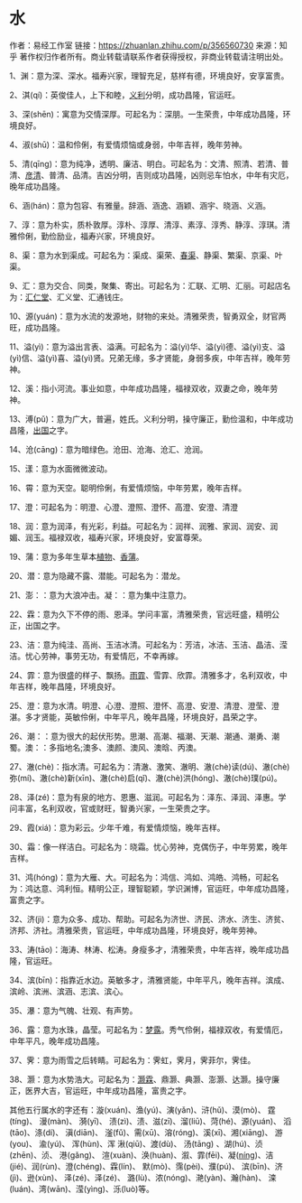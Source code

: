 # 水

作者：易经工作室
链接：<https://zhuanlan.zhihu.com/p/356560730>
来源：知乎
著作权归作者所有。商业转载请联系作者获得授权，非商业转载请注明出处。

1、渊：意为深、深水。福寿兴家，理智充足，慈样有德，环境良好，安享富贵。

2、淇(qí)：英俊佳人，上下和睦，[义利](https://www.zhihu.com/search?q=%E4%B9%89%E5%88%A9&search_source=Entity&hybrid_search_source=Entity&hybrid_search_extra=%7B%22sourceType%22%3A%22article%22%2C%22sourceId%22%3A%22356560730%22%7D)分明，成功昌隆，官运旺。

3、深(shēn)：寓意为交情深厚。可起名为：深朋。一生荣贵，中年成功昌隆，环境良好。

4、淑(shū)：温和伶俐，有爱情烦恼或身弱，中年吉祥，晚年劳神。

5、清(qīng)：意为纯净，透明、廉洁、明白。可起名为：文清、照清、若清、普清、[彦清](https://www.zhihu.com/search?q=%E5%BD%A6%E6%B8%85&search_source=Entity&hybrid_search_source=Entity&hybrid_search_extra=%7B%22sourceType%22%3A%22article%22%2C%22sourceId%22%3A%22356560730%22%7D)、普清、品清。吉凶分明，吉则成功昌隆，凶则忌车怕水，中年有灾厄，晚年成功昌隆。

6、涵(hán)：意为包容、有雅量。辞涵、涵逸、涵颖、涵宇、晓涵、义涵。

7、淳：意为朴实，质朴敦厚。淳朴、淳厚、清淳、素淳、淳秀、静淳、淳琪。清雅伶俐，勤俭励业，福寿兴家，环境良好。

8、渠：意为水到渠成。可起名为：渠成、渠荣、[春渠](https://www.zhihu.com/search?q=%E6%98%A5%E6%B8%A0&search_source=Entity&hybrid_search_source=Entity&hybrid_search_extra=%7B%22sourceType%22%3A%22article%22%2C%22sourceId%22%3A%22356560730%22%7D)、静渠、繁渠、京渠、叶渠。

9、汇：意为交合、同类，聚集、寄出。可起名为：汇联、汇明、汇丽。可起店名为：[汇仁堂](https://www.zhihu.com/search?q=%E6%B1%87%E4%BB%81%E5%A0%82&search_source=Entity&hybrid_search_source=Entity&hybrid_search_extra=%7B%22sourceType%22%3A%22article%22%2C%22sourceId%22%3A94193738%7D)、汇义堂、汇通钱庄。

10、源(yuán)：意为水流的发源地，财物的来处。清雅荣贵，智勇双全，财官两旺，成功昌隆。

11、溢(yì)：意为溢出言表、溢满。可起名为：溢(yì)华、溢(yì)德、溢(yì)支、溢(yì)信、溢(yì)喜、溢(yì)贤。兄弟无缘，多才贤能，身弱多疾，中年吉祥，晚年劳神。

12、溪：指小河流。事业如意，中年成功昌隆，福禄双收，双妻之命，晚年劳神。

13、溥(pǔ)：意为广大，普遍，姓氏。义利分明，操守廉正，勤俭温和，中年成功昌隆，[出国](https://link.zhihu.com/?target=https%3A//edu.zhulong.com/hz/chuguo%23f%3Dbbs_detailkeyreplace_eduhot_%25E5%2587%25BA%25E5%259B%25BD)之字。

14、沧(cāng)：意为暗绿色。沧田、沧海、沧汇、沧润。

15、漾：意为水面微微波动。

16、霄：意为天空。聪明伶俐，有爱情烦恼，中年劳累，晚年吉样。

17、澄：可起名为：明澄、心澄、澄照、澄怀、高澄、安澄、清澄

18、润：意为润泽，有光彩，利益。可起名为：润祥、润雅、家润、润安、润媚、润玉。福禄双收，福寿兴家，环境良好，安富尊荣。

19、蒲：意为多年生草本[植物](https://link.zhihu.com/?target=https%3A//edu.zhulong.com/hz/zhiwu%23f%3Dbbs_detailkeyreplace_eduhot_%25E6%25A4%258D%25E7%2589%25A9)、[香蒲](https://www.zhihu.com/search?q=%E9%A6%99%E8%92%B2&search_source=Entity&hybrid_search_source=Entity&hybrid_search_extra=%7B%22sourceType%22%3A%22article%22%2C%22sourceId%22%3A%22356560730%22%7D)。

20、潜：意为隐藏不露、潜能。可起名为：潜龙。

21、澎：：意为大浪冲击。凝：：意为集中注意力。

22、霖：意为久下不停的雨、恩泽。学问丰富，清雅荣贵，官远旺盛，精明公正，出国之字。

23、洁：意为纯洼、高尚、玉洁冰清。可起名为：芳洁，冰洁、玉洁、晶洁、滢洁。忧心劳神，事劳无功，有爱情厄，不幸再嫁。

24、霏：意为很盛的样子、飘扬。[雨霏](https://www.zhihu.com/search?q=%E9%9B%A8%E9%9C%8F&search_source=Entity&hybrid_search_source=Entity&hybrid_search_extra=%7B%22sourceType%22%3A%22article%22%2C%22sourceId%22%3A%22356560730%22%7D)、雪霏、欣霏。清雅多才，名利双收，中年吉样，晚年昌隆，环境良好。

25、澄：意为水清。明澄、心澄、澄照、澄怀、高澄、安澄、清澄、澄莹、澄湛。多才贤能，英敏伶俐，中年平凡，晚年昌隆，环境良好，昌荣之字。

26、潮：：意为很大的起伏形势。思潮、高潮、福潮、天潮、潮通、潮勇、潮蜀。澳：：多指地名;澳多、澳颜、澳风、澳晗、丙澳。

27、澈(chè)：指水清。可起名为：清澈、激笑、澈明、澈(chè)读(dú)、澈(chè)弥(mí)、澈(chè)新(xīn)、澈(chè)启(qǐ)、澈(chè)洪(hóng)、澈(chè)璞(pú)。

28、泽(zé)：意为有泉的地方、恩惠、滋润。可起名为：泽东、泽润、泽惠。学问丰富，名利双收，官或财旺，智勇兴家，一生荣贵之字。

29、霞(xiá)：意为彩云。少年千难，有爱情烦恼，晚年吉样。

30、霜：像一样洁白。可起名为：晓霜。忧心劳神，克偶伤子，中年劳累，晚年吉样。

31、鸿(hóng)：意为大雁、大。可起名为：鸿信、鸿如、鸿皓、鸿畅，可起名为：鸿达意、鸿利恒。精明公正，理智聪颖，学识渊博，官运旺，中年成功昌隆，富贵之字。

32、济(jì)：意为众多、成功、帮助。可起名为济世、济民、济水、济生、济贫、济邦、济社。清雅荣贵，官运旺，中年成功昌隆，环境良好，晚年劳神。

33、涛(tāo)：海涛、林涛、松涛。身瘦多才，清雅荣贵，中年吉祥，晚年成功昌隆，官运旺。

34、滨(bīn)：指靠近水边。英敏多才，清雅贤能，中年平凡，晚年吉祥。滨成、滨岭、滨洲、滨涵、志滨、滨心。

35、瀑：意为气魄、壮观、有声势。

36、露：意为水珠，晶莹。可起名为：[梦露](https://www.zhihu.com/search?q=%E6%A2%A6%E9%9C%B2&search_source=Entity&hybrid_search_source=Entity&hybrid_search_extra=%7B%22sourceType%22%3A%22article%22%2C%22sourceId%22%3A94193738%7D)。秀气伶俐，福禄双收，有爱情厄，中年平凡，晚年成功昌隆。

37、霁：意为雨雪之后转睛。可起名为：霁虹，霁月，霁菲尔，霁佳。

38、灏：意为水势浩大。可起名为：[灏霖](https://www.zhihu.com/search?q=%E7%81%8F%E9%9C%96&search_source=Entity&hybrid_search_source=Entity&hybrid_search_extra=%7B%22sourceType%22%3A%22article%22%2C%22sourceId%22%3A%22356560730%22%7D)、鼎灏、典灏、澎灏、达灏。操守廉正，医界大吉，官运旺，中年成功昌隆，富贵之字。

其他五行属水的字还有：漩(xuán)、渔(yú)、演(yǎn)、浒(hǔ)、漠(mò)、 霆(tíng)、 漫(màn)、 漪(yī)、 渍(zì)、渍、滋(zī)、溜(liū)、菏(hé)、源(yuán)、 滔(tāo)、涤(dí)、 滇(diān)、 滏(fǔ)、需(xū)、溶(róng)、溪(xī)、湘(xiāng)、 游(you)、 渝(yú)、 浑(hùn)、浑 湫(qiū)、渡(dù)、 汤(tāng) 、湖(hú)、浈(zhēn)、浈、 港(gǎng)、 渲(xuàn)、涣(huàn)、溆、霏(fēi)、凝([níng](https://www.zhihu.com/search?q=n%C3%ADng&search_source=Entity&hybrid_search_source=Entity&hybrid_search_extra=%7B%22sourceType%22%3A%22article%22%2C%22sourceId%22%3A%22356560730%22%7D))、洁(jié)、润(rùn)、澄(chéng)、霖(lín)、 默(mò)、霈(pèi)、濮(pú)、 滨(bīn)、济(jì)、逊(xùn)、 泽(zé)、泽(zé)、 潞(lù)、浓(nóng)、滟(yàn)、瀚(hàn)、 滦(luán)、湾(wān)、滢(yìng)、泺(luò)等。